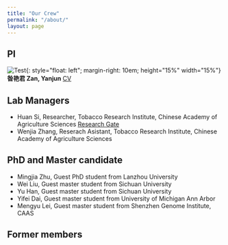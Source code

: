 ```yaml
---
title: "Our Crew"
permalink: "/about/"
layout: page
---
```


## PI

![Test](/assets/Yanjun.jpeg){: style="float: left"; margin-right: 10em; height="15%" width="15%"} 
**昝艳君 Zan, Yanjun** [CV](https://github.com/yanjunzan/yanjunzan.github.io/blob/master/assets/%E4%B8%AA%E4%BA%BA%E7%AE%80%E5%8E%86_%E6%98%9D%E8%89%B3%E5%90%9B.pdf)

## Lab Managers 

* Huan Si, Researcher, Tobacco Research Institute, Chinese Academy of Agriculture Sciences
[Research Gate](https://www.researchgate.net/profile/Huan-Si)
* Wenjia Zhang, Reserach Asistant, Tobacco Research Institute, Chinese Academy of Agriculture Sciences

## PhD and Master candidate

* Mingjia Zhu, Guest PhD student from Lanzhou University 
* Wei Liu, Guest master student from Sichuan University 
* Yu Han, Guest master student from Sichuan University 
* Yifei Dai, Guest master student from University of Michigan Ann Arbor
* Mengyu Lei, Guest master student from Shenzhen Genome Institute, CAAS

## Former members
